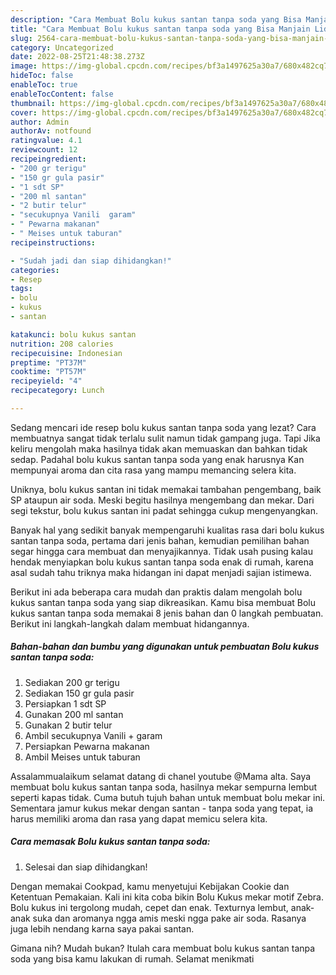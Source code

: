 ```yaml
---
description: "Cara Membuat Bolu kukus santan tanpa soda yang Bisa Manjain Lidah, Buat Buka Puasa Lezat"
title: "Cara Membuat Bolu kukus santan tanpa soda yang Bisa Manjain Lidah, Buat Buka Puasa Lezat"
slug: 2564-cara-membuat-bolu-kukus-santan-tanpa-soda-yang-bisa-manjain-lidah-buat-buka-puasa-lezat
category: Uncategorized
date: 2022-08-25T21:48:38.273Z
image: https://img-global.cpcdn.com/recipes/bf3a1497625a30a7/680x482cq70/bolu-kukus-santan-tanpa-soda-foto-resep-utama.jpg
hideToc: false
enableToc: true
enableTocContent: false
thumbnail: https://img-global.cpcdn.com/recipes/bf3a1497625a30a7/680x482cq70/bolu-kukus-santan-tanpa-soda-foto-resep-utama.jpg
cover: https://img-global.cpcdn.com/recipes/bf3a1497625a30a7/680x482cq70/bolu-kukus-santan-tanpa-soda-foto-resep-utama.jpg
author: Admin
authorAv: notfound
ratingvalue: 4.1
reviewcount: 12
recipeingredient:
- "200 gr terigu"
- "150 gr gula pasir"
- "1 sdt SP"
- "200 ml santan"
- "2 butir telur"
- "secukupnya Vanili  garam"
- " Pewarna makanan"
- " Meises untuk taburan"
recipeinstructions:

- "Sudah jadi dan siap dihidangkan!"
categories:
- Resep
tags:
- bolu
- kukus
- santan

katakunci: bolu kukus santan 
nutrition: 208 calories
recipecuisine: Indonesian
preptime: "PT37M"
cooktime: "PT57M"
recipeyield: "4"
recipecategory: Lunch

---
```



Sedang mencari ide resep bolu kukus santan tanpa soda yang lezat? Cara membuatnya sangat tidak terlalu sulit namun tidak gampang juga. Tapi Jika keliru mengolah maka hasilnya tidak akan memuaskan dan bahkan tidak sedap. Padahal bolu kukus santan tanpa soda yang enak harusnya Kan mempunyai aroma dan cita rasa yang mampu memancing selera kita.


Uniknya, bolu kukus santan ini tidak memakai tambahan pengembang, baik SP ataupun air soda. Meski begitu hasilnya mengembang dan mekar. Dari segi tekstur, bolu kukus santan ini padat sehingga cukup mengenyangkan.

Banyak hal yang sedikit banyak mempengaruhi kualitas rasa dari bolu kukus santan tanpa soda, pertama dari jenis bahan, kemudian pemilihan bahan segar hingga cara membuat dan menyajikannya. Tidak usah pusing kalau hendak menyiapkan bolu kukus santan tanpa soda enak di rumah, karena asal sudah tahu triknya maka hidangan ini dapat menjadi sajian istimewa.


Berikut ini ada beberapa cara mudah dan praktis dalam mengolah bolu kukus santan tanpa soda yang siap dikreasikan. Kamu bisa membuat Bolu kukus santan tanpa soda memakai 8 jenis bahan dan 0 langkah pembuatan. Berikut ini langkah-langkah dalam membuat hidangannya.

<!--inarticleads1-->

##### Bahan-bahan dan bumbu yang digunakan untuk pembuatan Bolu kukus santan tanpa soda:

1. Sediakan 200 gr terigu
1. Sediakan 150 gr gula pasir
1. Persiapkan 1 sdt SP
1. Gunakan 200 ml santan
1. Gunakan 2 butir telur
1. Ambil secukupnya Vanili + garam
1. Persiapkan  Pewarna makanan
1. Ambil  Meises untuk taburan


Assalammualaikum selamat datang di chanel youtube @Mama alta. Saya membuat bolu kukus santan tanpa soda, hasilnya mekar sempurna lembut seperti kapas tidak. Cuma butuh tujuh bahan untuk membuat bolu mekar ini. Sementara jamur kukus mekar dengan santan - tanpa soda yang tepat, ia harus memiliki aroma dan rasa yang dapat memicu selera kita. 

<!--inarticleads2-->

##### Cara memasak Bolu kukus santan tanpa soda:


1. Selesai dan siap dihidangkan!

Dengan memakai Cookpad, kamu menyetujui Kebijakan Cookie dan Ketentuan Pemakaian. Kali ini kita coba bikin Bolu Kukus mekar motif Zebra. Bolu kukus ini tergolong mudah, cepet dan enak. Texturnya lembut, anak-anak suka dan aromanya ngga amis meski ngga pake air soda. Rasanya juga lebih nendang karna saya pakai santan. 

Gimana nih? Mudah bukan? Itulah cara membuat bolu kukus santan tanpa soda yang bisa kamu lakukan di rumah. Selamat menikmati

